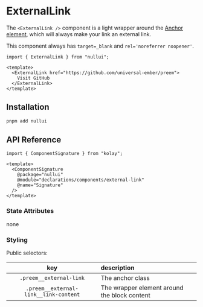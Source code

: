 # ExternalLink

The `<ExternalLink />` component is a light wrapper around the [Anchor element][mdn-a], which will always make your link an external link.

[mdn-a]: https://developer.mozilla.org/en-US/docs/Web/HTML/Element/a

This component always has `target=_blank` and `rel='noreferrer noopener'`.

```gjs live
import { ExternalLink } from "nullui";

<template>
  <ExternalLink href="https://github.com/universal-ember/preem">
    Visit GitHub
  </ExternalLink>
</template>
```

## Installation

```bash
pnpm add nullui
```

## API Reference

```gjs live no-shadow
import { ComponentSignature } from "kolay";

<template>
  <ComponentSignature
    @package="nullui"
    @module="declarations/components/external-link"
    @name="Signature"
  />
</template>
```

### State Attributes

none

### Styling

Public selectors:

|                  key                  | description                                  |
| :-----------------------------------: | :------------------------------------------- |
|        `.preem__external-link`        | The anchor class                             |
| `.preem__external-link__link-content` | The wrapper element around the block content |
